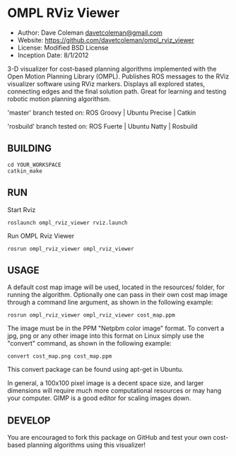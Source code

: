 OMPL RViz Viewer
==========
* Author: Dave Coleman <davetcoleman@gmail.com>
* Website: https://github.com/davetcoleman/ompl_rviz_viewer
* License: Modified BSD License
* Inception Date: 8/1/2012

3-D visualizer for cost-based planning algorithms implemented with the Open Motion Planning Library (OMPL). Publishes ROS messages to the RViz visualizer software using RViz markers. Displays all explored states, connecting edges and the final solution path. Great for learning and testing robotic motion planning algorithsm.

'master' branch tested on: ROS Groovy | Ubuntu Precise | Catkin

'rosbuild' branch tested on: ROS Fuerte | Ubuntu Natty | Rosbuild

BUILDING
---------
	
    cd YOUR_WORKSPACE
    catkin_make

RUN
---------

Start Rviz

    roslaunch ompl_rviz_viewer rviz.launch

Run OMPL Rviz Viewer

    rosrun ompl_rviz_viewer ompl_rviz_viewer

USAGE
---------

A default cost map image will be used, located in the resources/ folder, for running the algorithm. Optionally one can pass in their own cost map image through a command line argument, as shown in the following example:

    rosrun ompl_rviz_viewer ompl_rviz_viewer cost_map.ppm

The image must be in the PPM "Netpbm color image" format. To convert a jpg, png or any other image into this format on Linux simply use the "convert" command, as shown in the following example:

    convert cost_map.png cost_map.ppm

This convert package can be found using apt-get in Ubuntu.

In general, a 100x100 pixel image is a decent space size, and larger dimensions will require much more computational resources or may hang your computer. GIMP is a good editor for scaling images down.


DEVELOP
---------

You are encouraged to fork this package on GitHub and test your own cost-based planning algorithms using this visualizer!